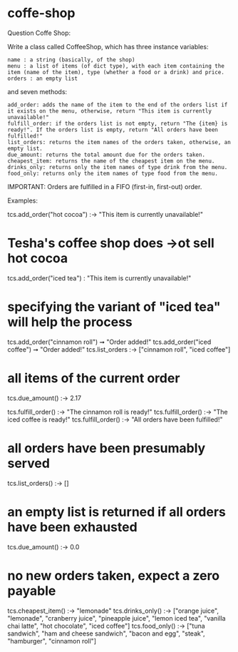 # coffe-shop
Question Coffe Shop: 

  Write a class called CoffeeShop, which has three instance variables:

    name : a string (basically, of the shop)
    menu : a list of items (of dict type), with each item containing the item (name of the item), type (whether a food or a drink) and price.
    orders : an empty list

and seven methods:

    add_order: adds the name of the item to the end of the orders list if it exists on the menu, otherwise, return "This item is currently unavailable!"
    fulfill_order: if the orders list is not empty, return "The {item} is ready!". If the orders list is empty, return "All orders have been fulfilled!"
    list_orders: returns the item names of the orders taken, otherwise, an empty list.
    due_amount: returns the total amount due for the orders taken.
    cheapest_item: returns the name of the cheapest item on the menu.
    drinks_only: returns only the item names of type drink from the menu.
    food_only: returns only the item names of type food from the menu.

IMPORTANT: Orders are fulfilled in a FIFO (first-in, first-out) order.

Examples:

tcs.add_order("hot cocoa") :-> "This item is currently unavailable!"
# Tesha's coffee shop does ->ot sell hot cocoa
tcs.add_order("iced tea") : "This item is currently unavailable!"
# specifying the variant of "iced tea" will help the process

tcs.add_order("cinnamon roll") ➞  "Order added!"
tcs.add_order("iced coffee") ➞ "Order added!"
tcs.list_orders :-> ["cinnamon roll", "iced coffee"]
# all items of the current order

tcs.due_amount() :-> 2.17

tcs.fulfill_order() :-> "The cinnamon roll is ready!"
tcs.fulfill_order() :-> "The iced coffee is ready!"
tcs.fulfill_order() :-> "All orders have been fulfilled!"
# all orders have been presumably served

tcs.list_orders() :-> []
# an empty list is returned if all orders have been exhausted

tcs.due_amount() :-> 0.0
# no new orders taken, expect a zero payable

tcs.cheapest_item() :-> "lemonade"
tcs.drinks_only() :-> ["orange juice", "lemonade", "cranberry juice", "pineapple juice", "lemon iced tea",
 "vanilla chai latte", "hot chocolate", "iced coffee"]
tcs.food_only() :-> ["tuna sandwich", "ham and cheese sandwich", "bacon and egg", "steak", "hamburger", "cinnamon roll"]
